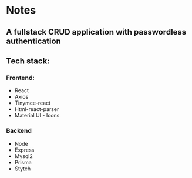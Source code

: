 # Notes

## A fullstack CRUD application with passwordless authentication

## Tech stack:

### Frontend:

- React
- Axios
- Tinymce-react
- Html-react-parser
- Material UI - Icons

### Backend

- Node
- Express
- Mysql2
- Prisma
- Stytch
